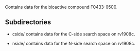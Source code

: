 Contains data for the bioactive compound F0433-0500.

## Subdirectories

- cside/ contains data for the C-side search space on rv1908c.

- nside/ contains data for the N-side search space on rv1908c.


